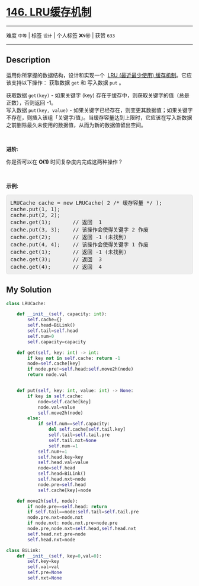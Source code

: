 # [146. LRU缓存机制](https://leetcode-cn.com/problems/lru-cache/)

---

难度 `中等` | 标签 `设计`  | 个人标签 ❌🌀㊙️ | 获赞 `633`

---

## Description

<style>
section pre{
    background-color: #eee;
    border: 1px solid #ddd;
    padding:10px;
    border-radius: 5px;
}
</style>
<section>
<p>运用你所掌握的数据结构，设计和实现一个&nbsp; <a href="https://baike.baidu.com/item/LRU">LRU (最近最少使用) 缓存机制</a>。它应该支持以下操作： 获取数据 <code>get</code> 和 写入数据 <code>put</code> 。</p>
<p>获取数据 <code>get(key)</code> - 如果关键字 (key) 存在于缓存中，则获取关键字的值（总是正数），否则返回 -1。<br>
写入数据 <code>put(key, value)</code> - 如果关键字已经存在，则变更其数据值；如果关键字不存在，则插入该组「关键字/值」。当缓存容量达到上限时，它应该在写入新数据之前删除最久未使用的数据值，从而为新的数据值留出空间。</p>
<p>&nbsp;</p>
<p><strong>进阶:</strong></p>
<p>你是否可以在&nbsp;<strong>O(1)</strong> 时间复杂度内完成这两种操作？</p>
<p>&nbsp;</p>
<p><strong>示例:</strong></p>
<pre>LRUCache cache = new LRUCache( 2 /* 缓存容量 */ );
cache.put(1, 1);
cache.put(2, 2);
cache.get(1);       // 返回  1
cache.put(3, 3);    // 该操作会使得关键字 2 作废
cache.get(2);       // 返回 -1 (未找到)
cache.put(4, 4);    // 该操作会使得关键字 1 作废
cache.get(1);       // 返回 -1 (未找到)
cache.get(3);       // 返回  3
cache.get(4);       // 返回  4
</pre>
</section>

## My Solution

```python
class LRUCache:

    def __init__(self, capacity: int):
        self.cache={}
        self.head=BiLink()
        self.tail=self.head
        self.num=0
        self.capacity=capacity

    def get(self, key: int) -> int:
        if key not in self.cache: return -1
        node=self.cache[key]
        if node.pre!=self.head:self.move2h(node)
        return node.val


    def put(self, key: int, value: int) -> None:
        if key in self.cache:
            node=self.cache[key]
            node.val=value
            self.move2h(node)
        else:
            if self.num==self.capacity:
                del self.cache[self.tail.key]
                self.tail=self.tail.pre
                self.tail.nxt=None
                self.num-=1
            self.num+=1
            self.head.key=key
            self.head.val=value
            node=self.head
            self.head=BiLink()
            self.head.nxt=node
            node.pre=self.head
            self.cache[key]=node

    def move2h(self, node):
        if node.pre==self.head: return
        if self.tail==node:self.tail=self.tail.pre
        node.pre.nxt=node.nxt
        if node.nxt: node.nxt.pre=node.pre
        node.pre,node.nxt=self.head,self.head.nxt
        self.head.nxt.pre=node
        self.head.nxt=node

class BiLink:
    def __init__(self, key=0,val=0):
        self.key=key
        self.val=val
        self.pre=None
        self.nxt=None
```

